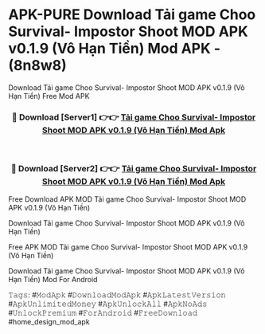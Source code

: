 # APK-PURE Download Tải game Choo Survival- Impostor Shoot MOD APK v0.1.9 (Vô Hạn Tiền) Mod APK - (8n8w8)
Download Tải game Choo Survival- Impostor Shoot MOD APK v0.1.9 (Vô Hạn Tiền) Free Mod APK

<div align="center">
<h3>🔴 Download [Server1] 👉👉 <a href="https://apk-comot.site?title=Tải_game_Choo_Survival-_Impostor_Shoot_MOD_APK_v0.1.9_(Vô_Hạn_Tiền)">Tải game Choo Survival- Impostor Shoot MOD APK v0.1.9 (Vô Hạn Tiền) Mod Apk</a></h3><br>

<h3>🔴 Download [Server2] 👉👉 <a href="https://apk-comot.site?title=Tải_game_Choo_Survival-_Impostor_Shoot_MOD_APK_v0.1.9_(Vô_Hạn_Tiền)">Tải game Choo Survival- Impostor Shoot MOD APK v0.1.9 (Vô Hạn Tiền) Mod Apk</a></h3>
</div>


Free Download APK MOD Tải game Choo Survival- Impostor Shoot MOD APK v0.1.9 (Vô Hạn Tiền)

Download Tải game Choo Survival- Impostor Shoot MOD APK v0.1.9 (Vô Hạn Tiền) 

Free APK MOD Tải game Choo Survival- Impostor Shoot MOD APK v0.1.9 (Vô Hạn Tiền) 

Download Tải game Choo Survival- Impostor Shoot MOD APK v0.1.9 (Vô Hạn Tiền) Mod For Android

𝚃𝚊𝚐𝚜: #𝙼𝚘𝚍𝙰𝚙𝚔 #𝙳𝚘𝚠𝚗𝚕𝚘𝚊𝚍𝙼𝚘𝚍𝙰𝚙𝚔 #𝙰𝚙𝚔𝙻𝚊𝚝𝚎𝚜𝚝𝚅𝚎𝚛𝚜𝚒𝚘𝚗 #𝙰𝚙𝚔𝚄𝚗𝚕𝚒𝚖𝚒𝚝𝚎𝚍𝙼𝚘𝚗𝚎𝚢 #𝙰𝚙𝚔𝚄𝚗𝚕𝚘𝚌𝚔𝙰𝚕𝚕 #𝙰𝚙𝚔𝙽𝚘𝙰𝚍𝚜 #𝚄𝚗𝚕𝚘𝚌𝚔𝙿𝚛𝚎𝚖𝚒𝚞𝚖 #𝙵𝚘𝚛𝙰𝚗𝚍𝚛𝚘𝚒𝚍 #𝙵𝚛𝚎𝚎𝙳𝚘𝚠𝚗𝚕𝚘𝚊𝚍 #home_design_mod_apk